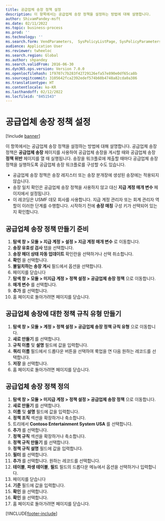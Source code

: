 ```yaml
---
title: 공급업체 송장 정책 설정
description: 이 항목에서는 공급업체 송장 정책을 설정하는 방법에 대해 설명합니다.
author: ShivamPandey-msft
ms.date: 02/11/2022
ms.topic: business-process
ms.prod: ''
ms.technology: ''
ms.search.form: VendParameters,  SysPolicyListPage, SysPolicyParameters, SysPolicySourceDocumentRuleType, SysPolicy, SysPolicySourceDocumentRule, SysQueryForm, SysQueryTableLookUp, SysQueryPrefixLookUp, SysQueryFieldLookUp
audience: Application User
ms.reviewer: twheeloc
ms.search.region: Global
ms.author: shpandey
ms.search.validFrom: 2016-06-30
ms.dyn365.ops.version: Version 7.0.0
ms.openlocfilehash: 1f9707c7b283f42729126efa57e890e0df65ca8b
ms.sourcegitcommit: 3105642fca2392edef574b60b4748a82cda0a386
ms.translationtype: HT
ms.contentlocale: ko-KR
ms.lasthandoff: 02/12/2022
ms.locfileid: "8451543"
---
```

# <a name="set-up-vendor-invoice-policies"></a>공급업체 송장 정책 설정

[!include [banner](../../includes/banner.md)]

이 항목에서는 공급업체 송장 정책을 설정하는 방법에 대해 설명합니다. 공급업체 송장 정책은 **공급업체 송장** 페이지를 사용하여 공급업체 송장을 게시할 때와 공급업체 송장 **정책 위반** 페이지를 열 때 실행됩니다. 송장을 워크플로에 제출할 때마다 공급업체 송장 정책을 실행하도록 공급업체 송장 워크플로를 구성할 수도 있습니다. 

- 공급업체 송장 정책은 송장 레지스터 또는 송장 분개장에 생성된 송장에는 적용되지 않습니다.  
- 송장 일치 확인은 공급업체 송장 정책을 사용하지 않고 대신 **지급 계정 매개 변수** 페이지에서 설정됩니다.  
- 이 레코딩은 USMF 데모 회사를 사용합니다. 지급 계정 관리자 또는 회계 관리자 역할이 이러한 단계를 수행합니다. 시작하기 전에 **송장 매칭** 구성 키가 선택되어 있는지 확인합니다.


## <a name="prepare-to-create-vendor-invoice-policies"></a>공급업체 송장 정책 만들기 준비
1. **탐색 창 > 모듈 > 지급 계정 > 설정 > 지금 계정 매개 변수** 로 이동합니다.
2. **송장 유효성 검사** 탭을 선택합니다.
3. **송장 헤더 상태 자동 업데이트** 확인란을 선택하거나 선택 취소합니다.
4. **확인** 을 선택합니다.
5. **불일치하는 송장 게시** 필드에서 옵션을 선택합니다.
6. 페이지를 닫습니다
7. **탐색 창 > 모듈 > 미지급 계정 > 정책 설정 > 공급업체 송장 정책** 으로 이동합니다.
8. **매개 변수** 를 선택합니다.
9. **추가** 를 선택합니다.
10. 홈 페이지로 돌아가려면 페이지를 닫습니다.

## <a name="create-policy-rule-types-for-vendor-invoices"></a>공급업체 송장에 대한 정책 규칙 유형 만들기
1. **탐색 창 > 모듈 > 계정 > 정책 설정 > 공급업체 송장 정책 규칙 유형** 으로 이동합니다.
2. **새로 만들기** 를 선택합니다.
3. **규칙 이름** 및 **설명** 필드에 값을 입력합니다.
4. **쿼리 이름** 필드에서 드롭다운 버튼을 선택하여 룩업을 연 다음 원하는 레코드를 선택합니다.
5. **저장** 을 선택합니다.
6. 홈 페이지로 돌아가려면 페이지를 닫습니다.

## <a name="define-a-vendor-invoice-policy"></a>공급업체 송장 정책 정의
1. **탐색 창 > 모듈 > 미지급 계정 > 정책 설정 > 공급업체 송장 정책** 으로 이동합니다.
2. **새로 만들기** 를 선택합니다.
3. **이름** 및 **설명** 필드에 값을 입력합니다.
4. **정책 조직** 섹션을 확장하거나 축소합니다.
5. 트리에서 **Contoso Entertainment System USA** 를 선택합니다.
6. **추가** 를 선택합니다.
7. **정책 규칙** 섹션을 확장하거나 축소합니다.
8. **정책 규칙 만들기** 를 선택합니다.
9. **정책 규칙 설명** 필드에 값을 입력합니다.
10. **필터** 를 선택합니다.
11. **추가** 를 선택합니다. 원하는 레코드를 선택합니다.
12. **테이블**, **파생 테이블**, **필드** 필드의 드롭다운 메뉴에서 옵션을 선택하거나 입력합니다.
13. 페이지를 닫습니다
14. **기준** 필드에 값을 입력합니다.
15. **확인** 을 선택합니다.
16. **확인** 을 선택합니다.
17. 홈 페이지로 돌아가려면 페이지를 닫습니다.



[!INCLUDE[footer-include](../../../includes/footer-banner.md)]
